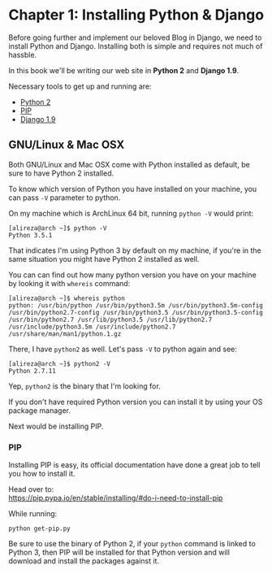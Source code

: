 # Chapter 1: Installing Python & Django 

Before going further and implement our beloved Blog in Django, we need to install Python and Django.
Installing both is simple and requires not much of hassble.

In this book we'll be writing our web site in **Python 2** and **Django 1.9**.

Necessary tools to get up and running are:

* [Python 2](https://www.python.org/download/releases/2.7.2/)
* [PIP](https://pip.pypa.io/en/stable/)
* [Django 1.9](https://www.djangoproject.com/)

## GNU/Linux & Mac OSX

Both GNU/Linux and Mac OSX come with Python installed as default, be sure to have Python 2 installed.

To know which version of Python you have installed on your machine, you can pass `-V` parameter to python.

On my machine which is ArchLinux 64 bit, running `python -V` would print:

```
[alireza@arch ~]$ python -V
Python 3.5.1
```
That indicates I'm using Python 3 by default on my machine, if you're in the same situation you might have Python 2 installed as well.

You can can find out how many python version you have on your machine by looking it with `whereis` command:

```
[alireza@arch ~]$ whereis python
python: /usr/bin/python /usr/bin/python3.5m /usr/bin/python3.5m-config /usr/bin/python2.7-config /usr/bin/python3.5 /usr/bin/python3.5-config /usr/bin/python2.7 /usr/lib/python3.5 /usr/lib/python2.7 /usr/include/python3.5m /usr/include/python2.7 /usr/share/man/man1/python.1.gz
```

There, I have `python2` as well.
Let's pass `-V` to python again and see:
```
[alireza@arch ~]$ python2 -V
Python 2.7.11
```

Yep, `python2` is the binary that I'm looking for.

If you don't have required Python version you can install it by using your OS package manager.

Next would be installing PIP.

### PIP

Installing PIP is easy, its official documentation have done a great job to tell you how to install it.

Head over to:  
https://pip.pypa.io/en/stable/installing/#do-i-need-to-install-pip

While running:
```
python get-pip.py
```

Be sure to use the binary of Python 2, if your `python` command is linked to Python 3, then PIP will be installed for that Python version and will download and install the packages against it.